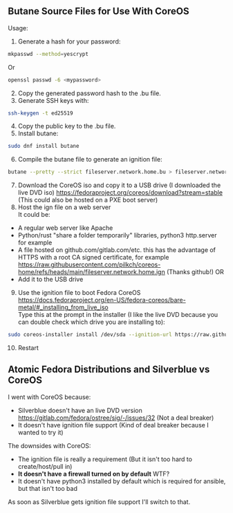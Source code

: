 ## Butane Source Files for Use With CoreOS

Usage:
1. Generate a hash for your password:  
```bash
mkpasswd --method=yescrypt
```
Or
```bash
openssl passwd -6 <mypassword>
```
2. Copy the generated password hash to the .bu file.
3. Generate SSH keys with:
```bash
ssh-keygen -t ed25519
```
4. Copy the public key to the .bu file.
5. Install butane:
```bash
sudo dnf install butane
```
6. Compile the butane file to generate an ignition file:
```bash
butane --pretty --strict fileserver.network.home.bu > fileserver.network.home.ign
```
7. Download the CoreOS iso and copy it to a USB drive (I downloaded the live DVD iso) https://fedoraproject.org/coreos/download?stream=stable (This could also be hosted on a PXE boot server)
8. Host the ign file on a web server  
It could be:
 - A regular web server like Apache
 - Python/rust "share a folder temporarily" libraries, python3 http.server for example
 - A file hosted on github.com/gitlab.com/etc. this has the advantage of HTTPS with a root CA signed certificate, for example https://raw.githubusercontent.com/pilkch/coreos-home/refs/heads/main/fileserver.network.home.ign (Thanks github!)
OR
 - Add it to the USB drive
9. Use the ignition file to boot Fedora CoreOS https://docs.fedoraproject.org/en-US/fedora-coreos/bare-metal/#_installing_from_live_iso  
Type this at the prompt in the installer (I like the live DVD because you can double check which drive you are installing to):
```bash
sudo coreos-installer install /dev/sda --ignition-url https://raw.githubusercontent.com/pilkch/coreos-home/refs/heads/main/fileserver.network.home.ign
```
10. Restart

## Atomic Fedora Distributions and Silverblue vs CoreOS

I went with CoreOS because:
- Silverblue doesn't have an live DVD version https://gitlab.com/fedora/ostree/sig/-/issues/32 (Not a deal breaker)
- It doesn't have ignition file support (Kind of deal breaker because I wanted to try it)

The downsides with CoreOS:
- The ignition file is really a requirement (But it isn't too hard to create/host/pull in)
- **It doesn't have a firewall turned on by default** WTF?
- It doesn't have python3 installed by default which is required for ansible, but that isn't too bad

As soon as Silverblue gets ignition file support I'll switch to that.
